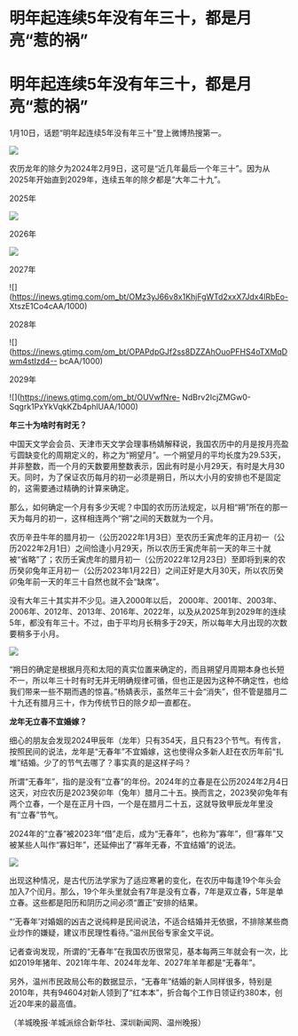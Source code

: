 # 明年起连续5年没有年三十，都是月亮“惹的祸”

# 明年起连续5年没有年三十，都是月亮“惹的祸”

1月10日，话题“明年起连续5年没有年三十”登上微博热搜第一。

![](https://inews.gtimg.com/om_bt/OFUOWgIel_jDrKGHmF2Vyp2UxEm_wfK43g2YswRyh5fIIAA/1000)

农历龙年的除夕为2024年2月9日，这可是“近几年最后一个年三十”。因为从2025年开始直到2029年，连续五年的除夕都是“大年二十九”。

2025年

![](https://inews.gtimg.com/om_bt/OJfLvnZfN6B8pQjZXTuqlnEWN7LzyPoeuDBol6sLjzJaEAA/1000)

2026年

![](https://inews.gtimg.com/om_bt/OQvxIIy13xbJf6mmFV5rI9Dbo7T1qGkSiOeUpD9vinAB0AA/1000)

2027年

![](https://inews.gtimg.com/om_bt/OMz3yJ66v8x1KhjFgWTd2xxX7Jdx4lRbEo-
XtszE1Co4cAA/1000)

2028年

![](https://inews.gtimg.com/om_bt/OPAPdpGJf2ss8DZZAhOuoPFHS4oTXMqDwm4stIzd4--
bcAA/1000)

2029年

![](https://inews.gtimg.com/om_bt/OUVwfNre-
NdBrv2IcjZMGw0-Sqgrk1PxYkVqkKZb4phlUAA/1000)

**年三十为啥时有时无？**

中国天文学会会员、天津市天文学会理事杨婧解释说，我国农历中的月是按月亮盈亏圆缺变化的周期定义的，称之为“朔望月”。一个朔望月的平均长度为29.53天，并非整数，而一个月的天数要用整数表示，因此有时是小月29天，有时是大月30天。同时，为了保证农历每月的初一必须是朔日，所以大小月的安排也不是固定的，这需要通过精确的计算来确定。

那么，如何确定一个月有多少天呢？中国的农历历法规定，以月相“朔”所在的那一天为每月的初一，这样相连两个“朔”之间的天数就为一个月。

农历辛丑牛年的腊月初一（公历2022年1月3日）至农历壬寅虎年的正月初一（公历2022年2月1日）之间恰逢小月29天，所以农历壬寅虎年前一天的年三十就被“省略”了；农历壬寅虎年的腊月初一（公历2022年12月23日）至即将到来的农历癸卯兔年正月初一（公历2023年1月22日）之间正好是大月30天，所以农历癸卯兔年前一天的年三十自然也就不会“缺席”。

没有大年三十其实并不少见。进入2000年以后，
2000年、2001年、2003年、2006年、2012年、2013年、2016年、2022年，以及从2025年到2029年的连续5年，都没有年三十。不过，由于平均月长稍多于29天，所以每年大月出现的次数要稍多于小月。

![](https://inews.gtimg.com/om_bt/OzTORUyDSJNNm99MQZi6Wyft9LsWpiYynBg465X_h6U-sAA/1000)

“朔日的确定是根据月亮和太阳的真实位置来确定的，而且朔望月周期本身也长短不一，所以年三十时有时无并无明确规律可循，但也正是因为这种不确定性，也给我们带来一些不期而遇的惊喜。”杨婧表示，虽然年三十会“消失”，但不管是腊月二十九还有腊月三十，作为传统节日的除夕却一直都在。

**龙年无立春不宜婚嫁？**

细心的朋友会发现2024甲辰年（龙年）只有354天，且只有23个节气。有传言，按照民间的说法，龙年是“无春年”不宜婚嫁，这也使得众多新人赶在农历年前“扎堆”结婚。少了的节气去哪了？事实真的是这样子吗？

所谓“无春年”，指的是没有“立春”的年份。2024年的立春是在公历2024年2月4日这天，对应农历是2023癸卯年（兔年）腊月二十五。换而言之，2023癸卯兔年有两个立春，一个是在正月十四，一个是在腊月二十五，这就导致甲辰龙年里没有“立春”节气。

2024年的“立春”被2023年“借”走后，成为“无春年”，也称为“寡年”，但“寡年”又被某些人叫作“寡妇年”，还延伸出了“寡年无春，不宜结婚”的说法。

![](https://inews.gtimg.com/om_bt/Ohvqhaxl7qP_DOYRRuiRiq9XEOtX_VAwNTLIxMob0Lz2MAA/1000)

出现这种情况，是古代历法学家为了适应寒暑的变化，在农历中每逢19个年头会加入7个闰月。那么，19个年头里就会有7年是没有立春，7年是双立春，5年是单立春。这些都是阳历和阴历之间必须“置正”安排的结果。

“‘无春年’对婚姻的凶吉之说纯粹是民间说法，不适合结婚并无依据，不排除某些商业炒作的嫌疑，建议市民理性看待。”温州民俗专家金文平说。

记者查询发现，所谓的“无春年”在我国农历很常见，基本每两三年就会有一次，比如2019年猪年、2021年牛年、2024年龙年、2027年羊年都是“无春年”。

另外，温州市民政局公布的数据显示，“无春年”结婚的新人同样很多，特别是2010年，共有94604对新人领到了“红本本”，折合每个工作日领证约380本，创近20年来的最高值。

（羊城晚报·羊城派综合新华社、深圳新闻网、温州晚报）

